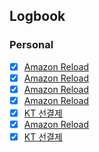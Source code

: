 

## Logbook
### Personal
- [x] [Amazon Reload](things:///show?id=7EETV5L9ZBBdMwnR3738FD)
- [x] [Amazon Reload](things:///show?id=MoQcnkjit4aiyJAjmJgn63)
- [x] [Amazon Reload](things:///show?id=VbUZiJfMdp2Cw6DqwKkW7u)
- [x] [Amazon Reload](things:///show?id=AXAWkZVGfYiUikU6URG5mo)
- [x] [KT 선결제](things:///show?id=HcVk2CKtJx6DhwmZA9ivPw)
- [x] [Amazon Reload](things:///show?id=ZHdNbsexyXrJBpverKBXf)
- [x] [KT 선결제](things:///show?id=GpwkpuxPhefgFew7vQcjNy)